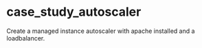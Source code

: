 # case_study_autoscaler
Create a managed instance autoscaler with apache installed and a loadbalancer.

